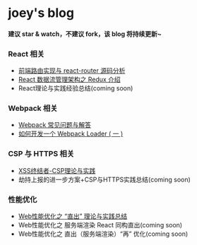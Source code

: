 # joey's blog

#### 建议 star & watch，不建议 fork，该 blog 将持续更新~

### React 相关
* [前端路由实现与 react-router 源码分析](https://github.com/joeyguo/blog/issues/2)
* [React 数据流管理架构之 Redux 介绍](https://github.com/joeyguo/blog/issues/3)
* React理论与实践经验总结\(coming soon)

### Webpack 相关
* [Webpack 常见问题与解答](https://github.com/joeyguo/blog/issues/7)
* [如何开发一个 Webpack Loader ( 一 )](https://github.com/joeyguo/blog/issues/4)

### CSP 与 HTTPS 相关
* [XSS终结者-CSP理论与实践](https://github.com/joeyguo/blog/issues/5)
* 劫持上报的进一步方案+CSP与HTTPS实践总结\(coming soon)

### 性能优化
* [Web性能优化之 “直出” 理论与实践总结](https://github.com/joeyguo/blog/issues/8)
* Web性能优化之 服务端渲染 React 同构直出\(coming soon)
* Web性能优化之 直出（服务端渲染）“再” 优化\(coming soon)
